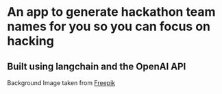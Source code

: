 # An app to generate hackathon team names for you so you can focus on hacking 

## Built using langchain and the OpenAI API

Background Image taken from <a href="https://www.freepik.com/free-photo/office-supplies-with-keyboard-gray-desk_3894414.htm#query=desk%20grey&position=6&from_view=search&track=ais">Freepik</a>